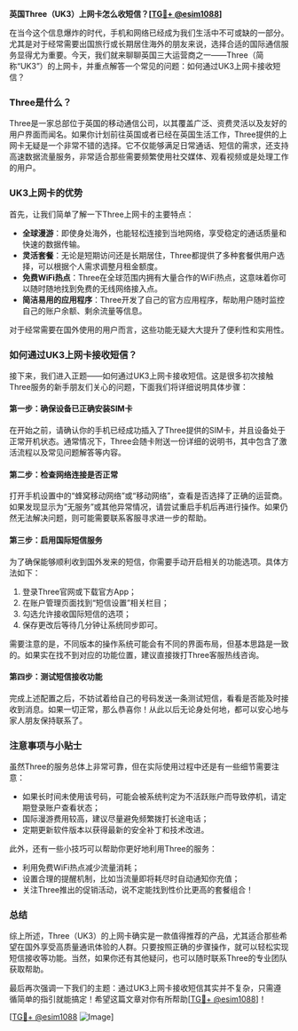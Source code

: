 **英国Three（UK3）上网卡怎么收短信？[[TG💪+ @esim1088](https://t.me/s/esim1088)]**

在当今这个信息爆炸的时代，手机和网络已经成为我们生活中不可或缺的一部分。尤其是对于经常需要出国旅行或长期居住海外的朋友来说，选择合适的国际通信服务显得尤为重要。今天，我们就来聊聊英国三大运营商之一——Three（简称“UK3”）的上网卡，并重点解答一个常见的问题：如何通过UK3上网卡接收短信？

### Three是什么？
Three是一家总部位于英国的移动通信公司，以其覆盖广泛、资费灵活以及友好的用户界面而闻名。如果你计划前往英国或者已经在英国生活工作，Three提供的上网卡无疑是一个非常不错的选择。它不仅能够满足日常通话、短信的需求，还支持高速数据流量服务，非常适合那些需要频繁使用社交媒体、观看视频或是处理工作的用户。

### UK3上网卡的优势
首先，让我们简单了解一下Three上网卡的主要特点：
- **全球漫游**：即使身处海外，也能轻松连接到当地网络，享受稳定的通话质量和快速的数据传输。
- **灵活套餐**：无论是短期访问还是长期居住，Three都提供了多种套餐供用户选择，可以根据个人需求调整月租金额度。
- **免费WiFi热点**：Three在全球范围内拥有大量合作的WiFi热点，这意味着你可以随时随地找到免费的无线网络接入点。
- **简洁易用的应用程序**：Three开发了自己的官方应用程序，帮助用户随时监控自己的账户余额、剩余流量等信息。

对于经常需要在国外使用的用户而言，这些功能无疑大大提升了便利性和实用性。

### 如何通过UK3上网卡接收短信？
接下来，我们进入正题——如何通过UK3上网卡接收短信。这是很多初次接触Three服务的新手朋友们关心的问题，下面我们将详细说明具体步骤：

#### 第一步：确保设备已正确安装SIM卡
在开始之前，请确认你的手机已经成功插入了Three提供的SIM卡，并且设备处于正常开机状态。通常情况下，Three会随卡附送一份详细的说明书，其中包含了激活流程以及常见问题解答等内容。

#### 第二步：检查网络连接是否正常
打开手机设置中的“蜂窝移动网络”或“移动网络”，查看是否选择了正确的运营商。如果发现显示为“无服务”或其他异常情况，请尝试重启手机后再进行操作。如果仍然无法解决问题，则可能需要联系客服寻求进一步的帮助。

#### 第三步：启用国际短信服务
为了确保能够顺利收到国外发来的短信，你需要手动开启相关的功能选项。具体方法如下：
1. 登录Three官网或下载官方App；
2. 在账户管理页面找到“短信设置”相关栏目；
3. 勾选允许接收国际短信的选项；
4. 保存更改后等待几分钟让系统同步即可。

需要注意的是，不同版本的操作系统可能会有不同的界面布局，但基本思路是一致的。如果实在找不到对应的功能位置，建议直接拨打Three客服热线咨询。

#### 第四步：测试短信接收功能
完成上述配置之后，不妨试着给自己的号码发送一条测试短信，看看是否能及时接收到消息。如果一切正常，那么恭喜你！从此以后无论身处何地，都可以安心地与家人朋友保持联系了。

### 注意事项与小贴士
虽然Three的服务总体上非常可靠，但在实际使用过程中还是有一些细节需要注意：
- 如果长时间未使用该号码，可能会被系统判定为不活跃账户而导致停机，请定期登录账户查看状态；
- 国际漫游费用较高，建议尽量避免频繁拨打长途电话；
- 定期更新软件版本以获得最新的安全补丁和技术改进。

此外，还有一些小技巧可以帮助你更好地利用Three的服务：
- 利用免费WiFi热点减少流量消耗；
- 设置合理的提醒机制，比如当流量即将耗尽时自动通知你充值；
- 关注Three推出的促销活动，说不定能找到性价比更高的套餐组合！

### 总结
综上所述，Three（UK3）的上网卡确实是一款值得推荐的产品，尤其适合那些希望在国外享受高质量通讯体验的人群。只要按照正确的步骤操作，就可以轻松实现短信接收等功能。当然，如果你还有其他疑问，也可以随时联系Three的专业团队获取帮助。

最后再次强调一下我们的主题：通过UK3上网卡接收短信其实并不复杂，只需遵循简单的指引就能搞定！希望这篇文章对你有所帮助[[TG💪+ @esim1088](https://t.me/s/esim1088)]！

[[TG💪+ @esim1088](https://t.me/s/esim1088) ![Image](https://i.postimg.cc/4NQfJmqS/Snipaste-2025-05-13-00-14-12.png)]
